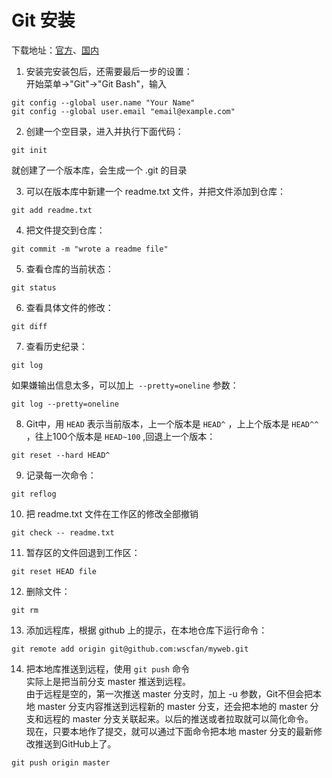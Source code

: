 # Git 安装

下载地址：[官方](https://git-for-windows.github.io/)、[国内](https://pan.baidu.com/s/1kU5OCOB#list/path=%2Fpub%2Fgit)

1. 安装完安装包后，还需要最后一步的设置：  
开始菜单->"Git"->"Git Bash"，输入
```
git config --global user.name "Your Name"
git config --global user.email "email@example.com"
```
2. 创建一个空目录，进入并执行下面代码：  
```
git init
```
就创建了一个版本库，会生成一个 .git 的目录

3. 可以在版本库中新建一个 readme.txt 文件，并把文件添加到仓库：  
```
git add readme.txt
```  
4. 把文件提交到仓库：  
```
git commit -m "wrote a readme file"
```
5. 查看仓库的当前状态：  
```
git status
```  
6. 查看具体文件的修改：  
```
git diff
```  
7. 查看历史纪录：
```
git log
```  
如果嫌输出信息太多，可以加上` --pretty=oneline` 参数：
```
git log --pretty=oneline
```  
8. Git中，用 `HEAD` 表示当前版本，上一个版本是 `HEAD^` ，上上个版本是 `HEAD^^` ，往上100个版本是 `HEAD~100` ,回退上一个版本：  
```
git reset --hard HEAD^
```
9. 记录每一次命令：
```
git reflog
```
10. 把 readme.txt 文件在工作区的修改全部撤销
```
git check -- readme.txt
```
11. 暂存区的文件回退到工作区：
```
git reset HEAD file
```
12. 删除文件：
```
git rm
```
13. 添加远程库，根据 github 上的提示，在本地仓库下运行命令：
```
git remote add origin git@github.com:wscfan/myweb.git
```
14. 把本地库推送到远程，使用 `git push` 命令  
实际上是把当前分支 master 推送到远程。  
由于远程是空的，第一次推送 master 分支时，加上 -u 参数，Git不但会把本地 master 分支内容推送到远程新的 master 分支，还会把本地的 master 分支和远程的 master 分支关联起来。以后的推送或者拉取就可以简化命令。  
现在，只要本地作了提交，就可以通过下面命令把本地 master 分支的最新修改推送到GitHub上了。
```
git push origin master
```

